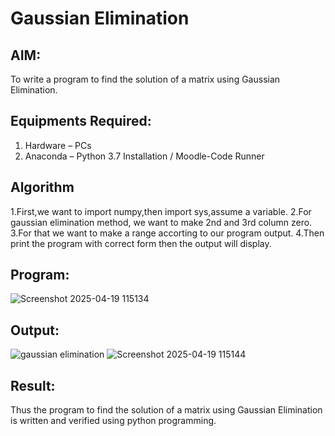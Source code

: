 # Gaussian Elimination

## AIM:
To write a program to find the solution of a matrix using Gaussian Elimination.

## Equipments Required:
1. Hardware – PCs
2. Anaconda – Python 3.7 Installation / Moodle-Code Runner

## Algorithm
1.First,we want to import numpy,then import sys,assume a variable.
2.For gaussian elimination method, we want to make 2nd and 3rd column zero.
3.For that we want to make a range accorting to our program output.
4.Then print the program with correct form then the output will display.
## Program:
![Screenshot 2025-04-19 115134](https://github.com/user-attachments/assets/26f7a57e-712e-4202-9022-2fa7a4f69f16)


## Output:
![gaussian elimination]()
![Screenshot 2025-04-19 115144](https://github.com/user-attachments/assets/f7008057-dde8-4663-a53b-62378bfb7067)


## Result:
Thus the program to find the solution of a matrix using Gaussian Elimination is written and verified using python programming.

